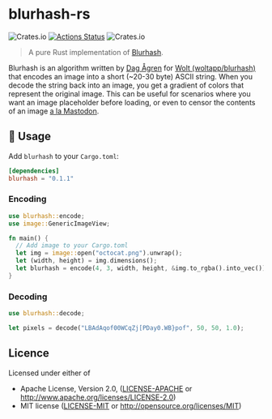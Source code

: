 # blurhash-rs

![Crates.io](https://img.shields.io/crates/v/blurhash.svg?logo=blurhash&style=flat-square)
[![Actions Status](https://wdp9fww0r9.execute-api.us-west-2.amazonaws.com/production/badge/Raincal/blurhash-rs?style=flat-square)](https://wdp9fww0r9.execute-api.us-west-2.amazonaws.com/production/results/Raincal/blurhash-rs)
![Crates.io](https://img.shields.io/crates/l/blurhash.svg?logo=blurhash&style=flat-square)

> A pure Rust implementation of [Blurhash](https://github.com/woltapp/blurhash).

Blurhash is an algorithm written by [Dag Ågren](https://github.com/DagAgren) for [Wolt (woltapp/blurhash)](https://github.com/woltapp/blurhash) that encodes an image into a short (~20-30 byte) ASCII string. When you decode the string back into an image, you get a gradient of colors that represent the original image. This can be useful for scenarios where you want an image placeholder before loading, or even to censor the contents of an image [a la Mastodon](https://blog.joinmastodon.org/2019/05/improving-support-for-adult-content-on-mastodon/).

## 🚴 Usage

Add `blurhash` to your `Cargo.toml`:

```toml
[dependencies]
blurhash = "0.1.1"
```

### Encoding
```rust
use blurhash::encode;
use image::GenericImageView;

fn main() {
  // Add image to your Cargo.toml
  let img = image::open("octocat.png").unwrap();
  let (width, height) = img.dimensions();
  let blurhash = encode(4, 3, width, height, &img.to_rgba().into_vec());
}
```

### Decoding
```rust
use blurhash::decode;

let pixels = decode("LBAdAqof00WCqZj[PDay0.WB}pof", 50, 50, 1.0);
```

## Licence

Licensed under either of

* Apache License, Version 2.0, ([LICENSE-APACHE](LICENSE-APACHE) or http://www.apache.org/licenses/LICENSE-2.0)
* MIT license ([LICENSE-MIT](LICENSE-MIT) or http://opensource.org/licenses/MIT)